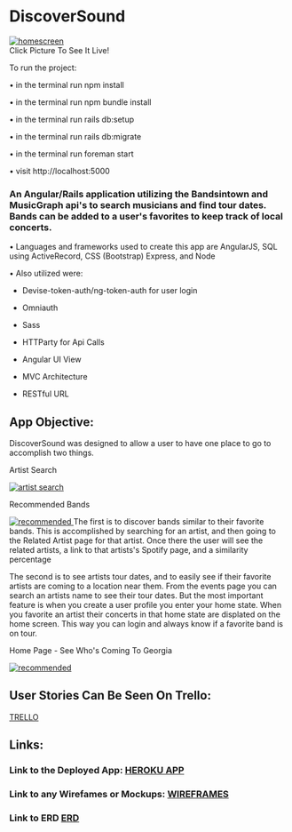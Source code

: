 # DiscoverSound

[![homescreen](http://i.imgur.com/jusMzNE.png "DiscoverSound Home") ](http://discoversound.herokuapp.com)  
Click Picture To See It Live!

To run the project:

• in the terminal run npm install

• in the terminal run npm bundle install

• in the terminal run rails db:setup

• in the terminal run rails db:migrate

• in the terminal run foreman start

• visit http://localhost:5000

### An Angular/Rails application utilizing the Bandsintown and MusicGraph api's to search musicians and find tour dates. Bands can be added to a user's favorites to keep track of local concerts.

• Languages and frameworks used to create this app are AngularJS, SQL using ActiveRecord, CSS (Bootstrap) Express, and Node

• Also utilized were:

- Devise-token-auth/ng-token-auth for user login

- Omniauth

- Sass

- HTTParty for Api Calls

- Angular UI View

- MVC Architecture

- RESTful URL

## App Objective:
DiscoverSound was designed to allow a user to have one place to go to accomplish two things.  

Artist Search

[![artist search](http://i.imgur.com/HRL7FQh.png "DiscoverSound Artist Search") ](http://discoversound.herokuapp.com)

Recommended Bands

[![recommended](http://i.imgur.com/Ak56S9d.png "DiscoverSound Recommended Bands") ](http://discoversound.herokuapp.com)
The first is to discover bands similar to their favorite bands. This is accomplished by searching for an artist, and then going to the Related Artist page for that artist. Once there the user will see the related artists, a link to that artists's Spotify page, and a similarity percentage

The second is to see artists tour dates, and to easily see if their favorite artists are coming to a location near them. From the events page you can search an artists name to see their tour dates. But the most important feature is when you create a user profile you enter your home state. When you favorite an artist their concerts in that home state are displated on the home screen. This way you can login and always know if a favorite band is on tour.

Home Page - See Who's Coming To Georgia

[![recommended](http://i.imgur.com/KzU8kSd.png "DiscoverSound Recommended Bands") ](http://discoversound.herokuapp.com)

## User Stories Can Be Seen On Trello:

[TRELLO](https://trello.com/b/umXfoCWN/discoversound)

## Links:

### Link to the Deployed App: [HEROKU APP](http://discoversound.herokuapp.com)

### Link to any Wirefames or Mockups: [WIREFRAMES](https://drive.google.com/file/d/0BxNTgDjxlWy0OFY4c2ptODJ6T3M/view?usp=sharing)

### Link to ERD [ERD](https://docs.google.com/document/d/14PmUiUlZaIRDrF_AXG3BH7_yPFpzwCyjyjLgT5KZl1Q/edit?usp=sharing)
